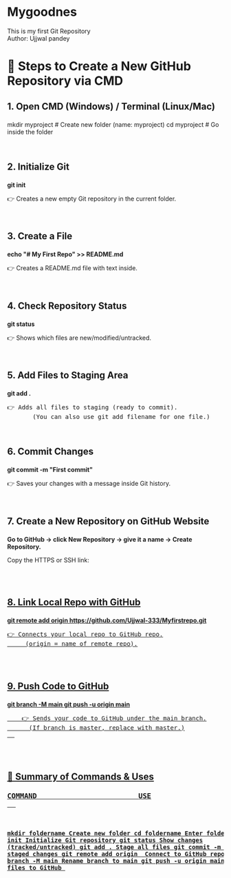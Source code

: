 # Mygoodnes
This is my first Git Repository
<br>
Author: Ujjwal pandey
<br>
<h1>🔹 Steps to Create a New GitHub Repository via CMD </h1>
<h2>
  <p>
    1. Open CMD (Windows) / Terminal (Linux/Mac)
  </p>
</h2>
<p>
  mkdir myproject       # Create new folder (name: myproject)
  cd myproject          # Go inside the folder
</p>
<br>
<h2>
  <p>
    2. Initialize Git
  </p>
</h2>
<p>
<b> git init </b> 
  <p>
    👉 Creates a new empty Git repository in the current folder.
  </p>
</p>
<br>
<h2>
  <p>3. Create a File</p>
</h2>
<p>
  <b>echo "# My First Repo" >> README.md </b>
  <p>
    👉 Creates a README.md file with text inside.
  </p>
</p>
<br>
<h2>
  <p>
    4. Check Repository Status
  </p>
</h2>
<p>
  <b>git status
</b>
  <p>👉 Shows which files are new/modified/untracked.</p>
</p>
<br>
<h2>
  <p>
  5. Add Files to Staging Area  
  </p>
</h2>
<p>
  <b>git add .
</b>
  <pre>👉 Adds all files to staging (ready to commit).
       (You can also use git add filename for one file.)</pre>
</p>
<br>
<h2>
  <p>
    6. Commit Changes
  </p>
</h2>
<p>
  <b>git commit -m "First commit"
</b>
  <p>👉 Saves your changes with a message inside Git history.</p>
</p>
<br>
<h2>
  <p>
    7. Create a New Repository on GitHub Website
  </p>
</h2>
<p>
  <b>Go to GitHub → click New Repository → give it a name → Create Repository.</b>
  <p>Copy the HTTPS or SSH link:</p>
  <a href = https://github.com/Ujjwal-333/Myfirstrepo.git alt="myrepo" /a>
</p>
<br>
<br>
<h2>
  <p>
    8. Link Local Repo with GitHub
  </p>
</h2>
<p>
  <b>git remote add origin https://github.com/Ujjwal-333/Myfirstrepo.git
</b>
  <pre>👉 Connects your local repo to GitHub repo.
     (origin = name of remote repo).</pre>
</p>
<br>
<br>
<h2>
  <p>
    9. Push Code to GitHub
  </p>
</h2>
<p>
  <b>git branch -M main
     git push -u origin main
</b>
  <pre>
    👉 Sends your code to GitHub under the main branch.
      (If branch is master, replace with master.)
  </pre>
</p>
<br>
<br>
<h2>
  <p>
   🔹 Summary of Commands & Uses 
  </p>
</h2>
 <h3>   
<pre>
<b>COMMAND</b>                        <b>USE</b>
  </pre>
 </h3> 
    <h4>
      <pre>
        
mkdir foldername	                   Create new folder
cd foldername	                       Enter folder
git init	                           Initialize Git repository
git status	                         Show changes (tracked/untracked)
git add .	                           Stage all files
git commit -m "msg"                	 Save staged changes
git remote add origin <url>	         Connect to GitHub repo
git branch -M main	                 Rename branch to main
git push -u origin main	             Upload files to GitHub
      </pre>
    </h4>
<br>


